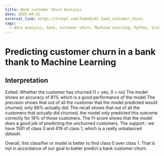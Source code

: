 ```yaml
---
title: Bank customer Churn Analysis
date: 2025-04-22
external_link: https://troopl.com/fadodo/ml_bank_customer_churn
tags:
  - data analysis, bank, customer churn, Machine Learning, Python, Scikit-Learn
---
```


# Predicting customer churn in a bank thank to Machine Learning

## Interpretation

Exited: Whether the customer has churned (1 = yes, 0 = no)
The model shows an accuracy of 81% which is a good performance of the model
The precision shows that out of all the customer that the model predicted would churned, only 66% actually did.
The recall shows that out of all the customers that actually did churned, the model only predicted this outcome correctly for 19% of those customers.
The f1-score shows that the model does a good job of predicting the unchurned customers.
The support : we have 1581 of class 0 and 419 of class 1, which is a really unbalanced dataset.

Overall, this classifier or model is better to find class 0 over class 1. That is not in accordance of our goal to better predict a bank customer churn.
<!--more-->
